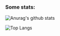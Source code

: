### Some stats:
![Anurag's github stats](https://github-readme-stats.vercel.app/api?username=szyb&show_icons=true)

![Top Langs](https://github-readme-stats.vercel.app/api/top-langs/?username=szyb&layout=compact&hide=PHP)

<!--
**szyb/szyb** is a ✨ _special_ ✨ repository because its `README.md` (this file) appears on your GitHub profile.

Here are some ideas to get you started:

- 🔭 I’m currently working on ...
- 🌱 I’m currently learning ...
- 👯 I’m looking to collaborate on ...
- 🤔 I’m looking for help with ...
- 💬 Ask me about ...
- 📫 How to reach me: ...
- 😄 Pronouns: ...
- ⚡ Fun fact: ...
-->
